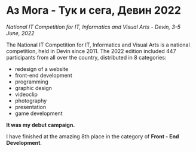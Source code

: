 # Аз Мога - Тук и сега, Девин 2022

*National IT Competition for IT, Informatics and Visual Arts - Devin, 3-5 June, 2022*

The National IT Competition for IT, Informatics and Visual Arts is a national competition, held in Devin since 2011. The 2022 edition included 447 participants from all over the country, distributed in 8 categories:

* redesign of a website
* front-end development
* programming
* graphic design
* videoclip
* photography
* presentation
* game development

**It was my debut campaign.**

I have finished at the amazing 8th place in the category of **Front - End Development**.